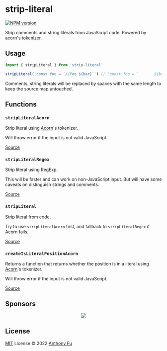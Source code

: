 # strip-literal

[![NPM version](https://img.shields.io/npm/v/strip-literal?color=a1b858&label=)](https://www.npmjs.com/package/strip-literal)

Strip comments and string literals from JavaScript code. Powered by [acorn](https://github.com/acornjs/acorn)'s tokenizer.

## Usage

<!-- eslint-disable no-template-curly-in-string -->

```ts
import { stripLiteral } from 'strip-literal'

stripLiteral('const foo = `//foo ${bar}`') // 'const foo = `       ${bar}`'
```

Comments, string literals will be replaced by spaces with the same length to keep the source map untouched.

## Functions

### `stripLiteralAcorn`

Strip literal using [Acorn](https://github.com/acornjs/acorn)'s tokenizer.

Will throw error if the input is not valid JavaScript.

[Source](./src/acorn.ts)

### `stripLiteralRegex`

Strip literal using RegExp.

This will be faster and can work on non-JavaScript input. But will have some caveats on distinguish strings and comments.

[Source](./src/regex.ts)

### `stripLiteral`

Strip literal from code.

Try to use `stripLiteralAcorn` first, and fallback to `stripLiteralRegex` if Acorn fails.

[Source](./src/index.ts)

### `createIsLiteralPositionAcorn`
Returns a function that returns whether the position is in a literal using [Acorn](https://github.com/acornjs/acorn)'s tokenizer.

Will throw error if the input is not valid JavaScript.

[Source](./src/acorn.ts)

## Sponsors

<p align="center">
  <a href="https://cdn.jsdelivr.net/gh/antfu/static/sponsors.svg">
    <img src='https://cdn.jsdelivr.net/gh/antfu/static/sponsors.svg'/>
  </a>
</p>

## License

[MIT](./LICENSE) License © 2022 [Anthony Fu](https://github.com/antfu)
